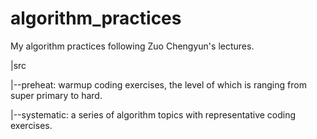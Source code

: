 # algorithm_practices

My algorithm practices following Zuo Chengyun's lectures.

|src

|--preheat: warmup coding exercises, the level of which is ranging from super primary to hard.

|--systematic: a series of algorithm topics with representative coding exercises.
